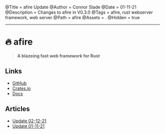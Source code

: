 @Title = afire Update
@Author = Connor Slade
@Date = 01-11-21
@Description = Changes to afire in V0.3.0
@Tags = afire, rust webserver framework, web server
@Path = afire
@Assets = .
@Hidden = true

---

# 🔥 afire

> **A blazeing fast web framework for Rust**

## Links

- [GitHub](https://github.com/Basicprogrammer10/afire)
- [Crates.io](https://crates.io/crates/afire)
- [Docs](https://docs.rs/afire)

## Articles

- [Update 02-12-21](/writing/afire/update-1)
- [Update 01-11-21](/writing/afire/update-0)
